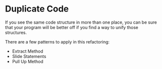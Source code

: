 # Duplicate Code

If you see the same code structure in more than one place, you can be sure that your program will be better off if you find a way to unify those structures.

There are a few patterns to apply in this refactoring:

* Extract Method
* Slide Statements
* Pull Up Method
